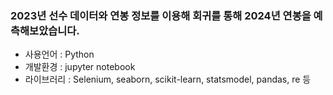 ### 2023년 선수 데이터와 연봉 정보를 이용해 회귀를 통해 2024년 연봉을 예측해보았습니다.
- 사용언어 : Python
- 개발환경 : jupyter notebook
- 라이브러리 : Selenium, seaborn, scikit-learn, statsmodel, pandas, re 등

